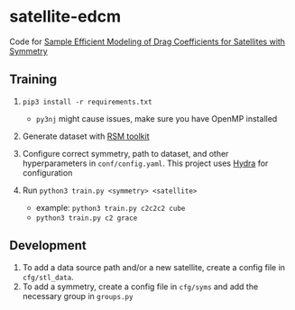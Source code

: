 # satellite-edcm

Code for [Sample Efficient Modeling of Drag Coefficients for Satellites with Symmetry](https://openreview.net/forum?id=u7r2160QiP)

## Training
1) `pip3 install -r requirements.txt`
    - `py3nj` might cause issues, make sure you have OpenMP installed
2) Generate dataset with [RSM toolkit](https://github.com/ASSISTLaboratory/WVU_RSM_Suite)

3) Configure correct symmetry, path to dataset, and other hyperparameters in `conf/config.yaml`. This project uses [Hydra](https://hydra.cc/) for configuration

4) Run `python3 train.py <symmetry> <satellite>`
    - example: `python3 train.py c2c2c2 cube`
    - `python3 train.py c2 grace`

## Development

1) To add a data source path and/or a new satellite, create a config file in `cfg/stl_data`. 
2) To add a symmetry, create a config file in `cfg/syms` and add the necessary group in `groups.py`
